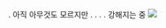 . 아직 아무것도 모르지만 
. 
.
.
. 강해지는 중
<a href="-blank" target="_blank">
  <img src="https://img.shields.io/badge/Java-007396?style=flat-square&logo=Java&logoColor=white"/>
</a>
